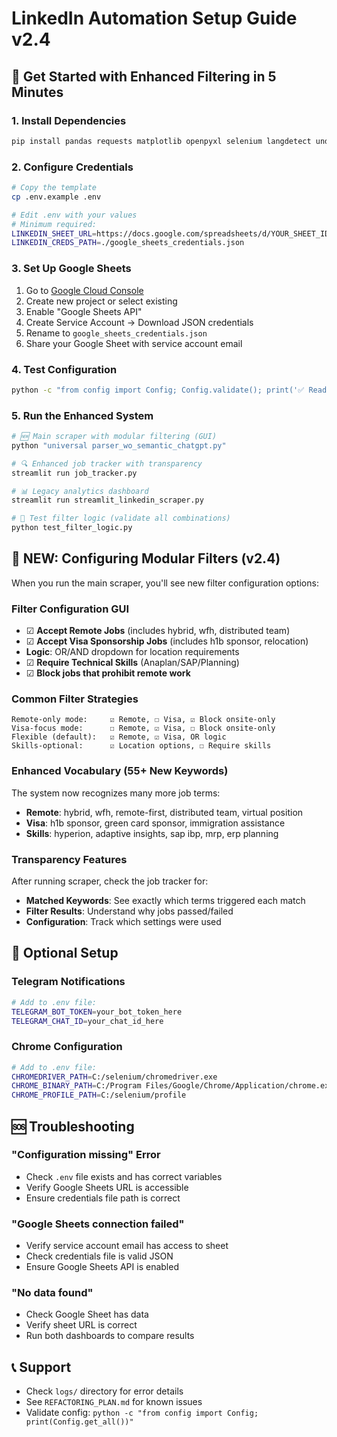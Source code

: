 # LinkedIn Automation Setup Guide v2.4

## 🚀 Get Started with Enhanced Filtering in 5 Minutes

### 1. Install Dependencies
```bash
pip install pandas requests matplotlib openpyxl selenium langdetect undetected-chromedriver streamlit wordcloud gspread python-dotenv
```

### 2. Configure Credentials
```bash
# Copy the template
cp .env.example .env

# Edit .env with your values
# Minimum required:
LINKEDIN_SHEET_URL=https://docs.google.com/spreadsheets/d/YOUR_SHEET_ID/edit
LINKEDIN_CREDS_PATH=./google_sheets_credentials.json
```

### 3. Set Up Google Sheets
1. Go to [Google Cloud Console](https://console.cloud.google.com/)
2. Create new project or select existing
3. Enable "Google Sheets API"
4. Create Service Account → Download JSON credentials
5. Rename to `google_sheets_credentials.json`
6. Share your Google Sheet with service account email

### 4. Test Configuration
```bash
python -c "from config import Config; Config.validate(); print('✅ Ready to go!')"
```

### 5. Run the Enhanced System
```bash
# 🆕 Main scraper with modular filtering (GUI)
python "universal parser_wo_semantic_chatgpt.py"

# 🔍 Enhanced job tracker with transparency
streamlit run job_tracker.py

# 📊 Legacy analytics dashboard  
streamlit run streamlit_linkedin_scraper.py

# 🧪 Test filter logic (validate all combinations)
python test_filter_logic.py
```

## 🎯 NEW: Configuring Modular Filters (v2.4)

When you run the main scraper, you'll see new filter configuration options:

### Filter Configuration GUI
- ☑ **Accept Remote Jobs** (includes hybrid, wfh, distributed team)
- ☑ **Accept Visa Sponsorship Jobs** (includes h1b sponsor, relocation)
- **Logic**: OR/AND dropdown for location requirements  
- ☑ **Require Technical Skills** (Anaplan/SAP/Planning)
- ☑ **Block jobs that prohibit remote work**

### Common Filter Strategies
```
Remote-only mode:     ☑ Remote, ☐ Visa, ☑ Block onsite-only
Visa-focus mode:      ☐ Remote, ☑ Visa, ☐ Block onsite-only  
Flexible (default):   ☑ Remote, ☑ Visa, OR logic
Skills-optional:      ☑ Location options, ☐ Require skills
```

### Enhanced Vocabulary (55+ New Keywords)
The system now recognizes many more job terms:
- **Remote**: hybrid, wfh, remote-first, distributed team, virtual position
- **Visa**: h1b sponsor, green card sponsor, immigration assistance  
- **Skills**: hyperion, adaptive insights, sap ibp, mrp, erp planning

### Transparency Features
After running scraper, check the job tracker for:
- **Matched Keywords**: See exactly which terms triggered each match
- **Filter Results**: Understand why jobs passed/failed
- **Configuration**: Track which settings were used

## 🔧 Optional Setup

### Telegram Notifications
```bash
# Add to .env file:
TELEGRAM_BOT_TOKEN=your_bot_token_here
TELEGRAM_CHAT_ID=your_chat_id_here
```

### Chrome Configuration
```bash
# Add to .env file:
CHROMEDRIVER_PATH=C:/selenium/chromedriver.exe
CHROME_BINARY_PATH=C:/Program Files/Google/Chrome/Application/chrome.exe
CHROME_PROFILE_PATH=C:/selenium/profile
```

## 🆘 Troubleshooting

### "Configuration missing" Error
- Check `.env` file exists and has correct variables
- Verify Google Sheets URL is accessible
- Ensure credentials file path is correct

### "Google Sheets connection failed"
- Verify service account email has access to sheet
- Check credentials file is valid JSON
- Ensure Google Sheets API is enabled

### "No data found"
- Check Google Sheet has data
- Verify sheet URL is correct
- Run both dashboards to compare results

## 📞 Support

- Check `logs/` directory for error details
- See `REFACTORING_PLAN.md` for known issues
- Validate config: `python -c "from config import Config; print(Config.get_all())"`